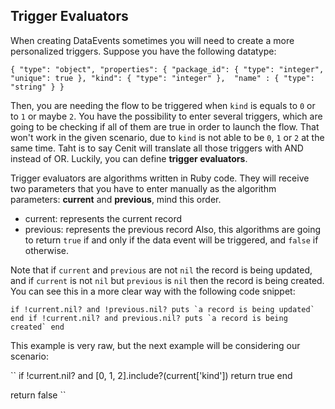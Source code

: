 ## Trigger Evaluators

When creating DataEvents sometimes you will need to create a more personalized triggers. Suppose you have the following datatype:

``
{
  "type": "object",
  "properties": {
    "package_id": {
      "type": "integer",
      "unique": true
    },
    "kind": {
      "type": "integer"
    }, 
    "name" : {
      "type": "string"
    }
}
``

Then, you are needing the flow to be triggered when `kind` is equals to `0` or to `1` or maybe `2`. You have the possibility to enter several triggers, which are going to be checking if all of them are true in order to launch the flow. That won't work in the given scenario, due to `kind` is not able to be `0`, `1` or `2` at the same time. Taht is to say Cenit will translate all those triggers with AND instead of OR. Luckily, you can define **trigger evaluators**.

Trigger evaluators are algorithms written in Ruby code. They will receive two parameters that you have to enter manually as the algorithm parameters: **current** and **previous**, mind this order. 
- current: represents the current record
- previous: represents the previous record
Also, this algorithms are going to return `true` if and only if the data event will be triggered, and `false` if otherwise.

Note that if `current` and `previous` are not `nil` the record is being updated, and if `current` is not `nil` but `previous` is `nil` then the record is being created. You can see this in a more clear way with the following code snippet:

``
if !current.nil? and !previous.nil?
   puts `a record is being updated`
end
if !current.nil? and previous.nil?
   puts `a record is being created`
end
`` 

This example is very raw, but the next example will be considering our scenario:

``
if !current.nil? and [0, 1, 2].include?(current['kind'])
  return true
end

return false
``
